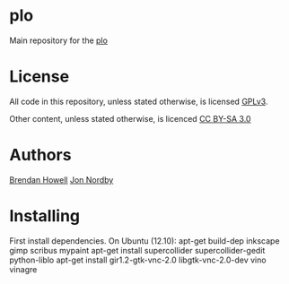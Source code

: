 plo
===

Main repository for the [plo](http://www.piksel.no/pulse/plo "Piksels &amp; Lines Orchestra")

License
==========
All code in this repository, unless stated otherwise, is licensed
[GPLv3](http://www.gnu.org/licenses/gpl-3.0.txt "GNU General Public License, version 3").

Other content, unless stated otherwise, is licenced
[CC BY-SA 3.0](http://creativecommons.org/licenses/by-sa/3.0/ "Creative Commons Attribution-ShareAlike")

Authors
=========
[Brendan Howell](http://www.wintermute.org/brendan/)
[Jon Nordby](http://www.jonnor.com)


Installing
=============

First install dependencies. On Ubuntu (12.10):
apt-get build-dep inkscape gimp scribus mypaint
apt-get install supercollider supercollider-gedit python-liblo
apt-get install gir1.2-gtk-vnc-2.0 libgtk-vnc-2.0-dev vino vinagre

